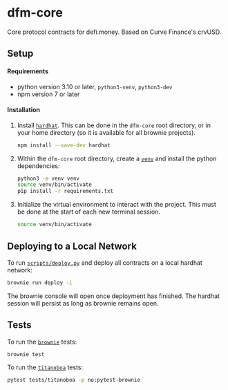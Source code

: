 # dfm-core

Core protocol contracts for defi.money. Based on Curve Finance's crvUSD.

## Setup

#### Requirements

- python version 3.10 or later, `python3-venv`, `python3-dev`
- npm version 7 or later

#### Installation

1. Install [`hardhat`](https://github.com/NomicFoundation/hardhat). This can be done in the `dfm-core` root directory, or in your home directory (so it is available for all brownie projects).

   ```bash
   npm install --save-dev hardhat
   ```

2. Within the `dfm-core` root directory, create a [`venv`](https://docs.python.org/3/library/venv.html) and install the python dependencies:

   ```bash
   python3 -m venv venv
   source venv/bin/activate
   pip install -r requirements.txt
   ```

3. Initialize the virtual environment to interact with the project. This must be done at the start of each new terminal session.

   ```bash
   source venv/bin/activate
   ```

## Deploying to a Local Network

To run [`scripts/deploy.py`](scripts/deploy.py) and deploy all contracts on a local hardhat network:

```bash
brownie run deploy -i
```

The brownie console will open once deployment has finished. The hardhat session will persist as long as brownie remains open.

## Tests

To run the [`brownie`](https://github.com/eth-brownie/brownie) tests:

```bash
brownie test
```

To run the [`titanoboa`](https://github.com/vyperlang/titanoboa) tests:

```bash
pytest tests/titanoboa -p no:pytest-brownie
```
